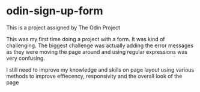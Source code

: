 # odin-sign-up-form
This is a project assigned by The Odin Project

This was my first time doing a project with a form. It was kind of challenging. The biggest challenge was actually adding the error messages as they were moving the page around and using regular expressions was very confusing.

I still need to improve my knowledge and skills on page layout using various methods to improve effiecency, responsivity and the overall look of the page 